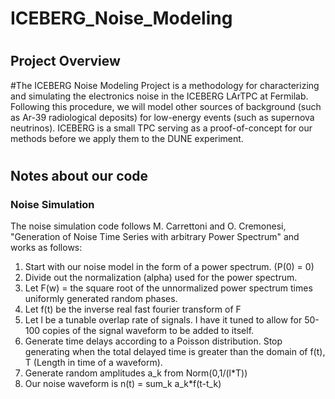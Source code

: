 # ICEBERG_Noise_Modeling
#
## Project Overview
#The ICEBERG Noise Modeling Project is a methodology for characterizing and simulating the electronics noise in the ICEBERG LArTPC at Fermilab. Following this procedure, we will model other sources of background (such as Ar-39 radiological deposits) for low-energy events (such as supernova neutrinos). ICEBERG is a small TPC serving as a proof-of-concept for our methods before we apply them to the DUNE experiment.
#
## Notes about our code
### Noise Simulation
The noise simulation code follows M. Carrettoni and O. Cremonesi, "Generation of Noise Time Series with arbitrary Power Spectrum" and works as follows: 
1. Start with our noise model in the form of a power spectrum. (P(0) = 0)
2. Divide out the normalization (alpha) used for the power spectrum.
3. Let F(w) = the square root of the unnormalized power spectrum times uniformly generated random phases.
4. Let f(t) be the inverse real fast fourier transform of F
5. Let l be a tunable overlap rate of signals. I have it tuned to allow for 50-100 copies of the signal waveform to be added to itself.
6. Generate time delays according to a Poisson distribution. Stop generating when the total delayed time is greater than the domain of f(t), T (Length in time of a waveform).
7. Generate random amplitudes a_k from Norm(0,1/(l*T))
8. Our noise waveform is n(t) = sum_k a_k*f(t-t_k)
